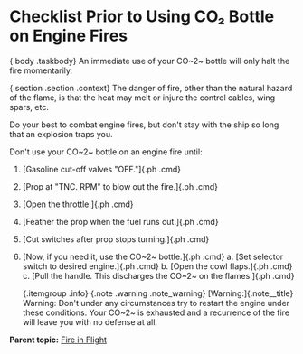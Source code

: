 
Checklist Prior to Using CO₂ Bottle on Engine Fires
===================================================

 {.body .taskbody}
An immediate use of your CO~2~ bottle will only halt the fire
momentarily.

 {.section .section .context}
The danger of fire, other than the natural hazard of the flame, is that
the heat may melt or injure the control cables, wing spars, etc.

Do your best to combat engine fires, but don\'t stay with the ship so
long that an explosion traps you.

Don\'t use your CO~2~ bottle on an engine fire until:


1.  [Gasoline cut-off valves \"OFF.\"]{.ph .cmd}
2.  [Prop at \"TNC. RPM\" to blow out the fire.]{.ph .cmd}
3.  [Open the throttle.]{.ph .cmd}
4.  [Feather the prop when the fuel runs out.]{.ph .cmd}
5.  [Cut switches after prop stops turning.]{.ph .cmd}
6.  [Now, if you need it, use the CO~2~ bottle.]{.ph .cmd}
    a.  [Set selector switch to desired engine.]{.ph .cmd}
    b.  [Open the cowl flaps.]{.ph .cmd}
    c.  [Pull the handle. This discharges the CO~2~ on the flames.]{.ph
        .cmd}

     {.itemgroup .info}
     {.note .warning .note_warning}
    [Warning:]{.note__title} Warning: Don\'t under any circumstances try
    to restart the engine under these conditions. Your CO~2~ is
    exhausted and a recurrence of the fire will leave you with no
    defense at all.
    
    




**Parent topic:** [Fire in
Flight](../mdita/fire_in_flight.md "The deadly enemy of all flyers is fire in the air.")



